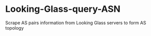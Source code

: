 # Looking-Glass-query-ASN
Scrape AS pairs information from Looking Glass servers to form AS topology
